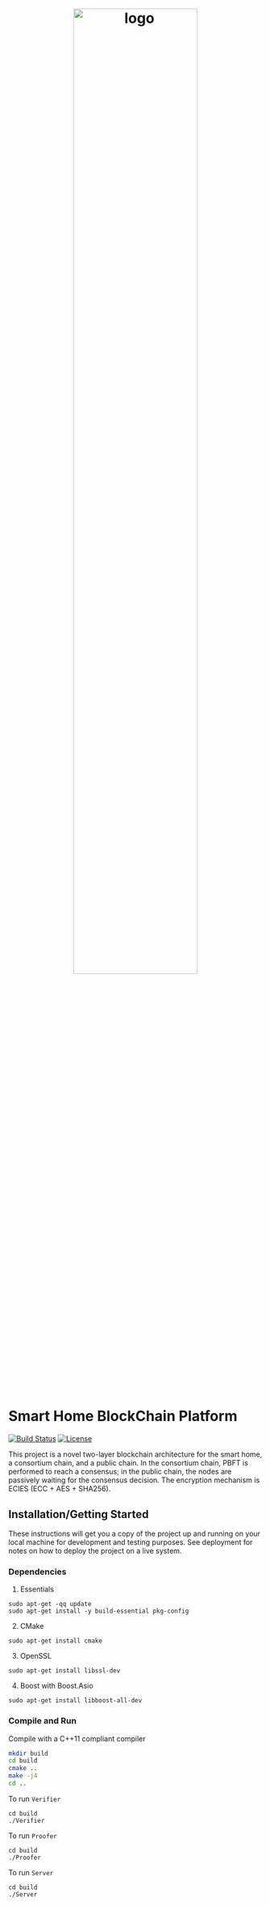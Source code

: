 <h1 align="center">
	<img width="70%" src="https://github.com/yinhaoxiao/Smart-Home-Blockchain-Platform/blob/master/image.jpg" alt="logo">
</h1>

# Smart Home BlockChain Platform
[![Build Status](https://travis-ci.org/yinhaoxiao/Smart-Home-Blockchain-Platform.svg?branch=master)](https://travis-ci.org/yinhaoxiao/Smart-Home-Blockchain-Platform)
[![License](https://img.shields.io/badge/License-MIT-yellow.svg)](https://github.com/yinhaoxiao/Smart-Home-Blockchain-Platform/blob/master/LICENSE)


This project is a novel two-layer blockchain architecture for the smart home, a consortium chain, and a public chain. In the consortium chain, PBFT is performed to reach a consensus; in the public chain, the nodes are passively waiting for the consensus decision. 
The encryption mechanism is ECIES (ECC + AES + SHA256).

## Installation/Getting Started

These instructions will get you a copy of the project up and running on your local machine for development and testing purposes. See deployment for notes on how to deploy the project on a live system.

### Dependencies
1. Essentials
```
sudo apt-get -qq update
sudo apt-get install -y build-essential pkg-config
```
2. CMake
```
sudo apt-get install cmake
```

3. OpenSSL
```
sudo apt-get install libssl-dev
```

4. Boost with Boost.Asio
```
sudo apt-get install libboost-all-dev
```


### Compile and Run

Compile with a C++11 compliant compiler

```sh
mkdir build
cd build
cmake ..
make -j4
cd ..
```

To run `Verifier`
```
cd build
./Verifier
```

To run `Proofer`
```
cd build
./Proofer
```

To run `Server`
```
cd build
./Server
```
